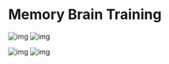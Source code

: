 # Memory Brain Training


![img](https://media.giphy.com/media/hQFoHEqUlrDplhPuP6/giphy.gif)
![img](https://media.giphy.com/media/Zdgc3u8zhq2xJTiLXq/giphy.gif)

![img](https://i.imgur.com/HaVotnUl.png)
![img](https://i.imgur.com/ZV9qKj2l.png)

